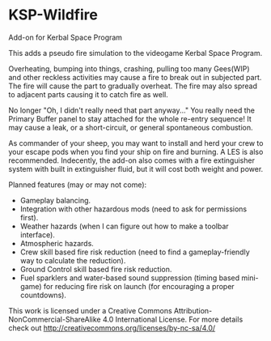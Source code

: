 # KSP-Wildfire
Add-on for Kerbal Space Program

This adds a pseudo fire simulation to the videogame Kerbal Space Program.

Overheating, bumping into things, crashing, pulling too many Gees(WIP) and other reckless activities may cause a fire to break out in subjected part. The fire will cause the part to gradually overheat. The fire may also spread to adjacent parts causing it to catch fire as well. 

No longer "Oh, I didn't really need that part anyway..." You really need the Primary Buffer panel to stay attached for the whole re-entry sequence! It may cause a leak, or a short-circuit, or general spontaneous combustion.

As commander of your sheep, you may want to install and herd your crew to your escape pods when you find your ship on fire and burning. A LES is also recommended. Indecently, the add-on also comes with a fire extinguisher system with built in extinguisher fluid, but it will cost both weight and power.

Planned features (may or may not come):

- Gameplay balancing.
- Integration with other hazardous mods (need to ask for permissions first).
- Weather hazards (when I can figure out how to make a toolbar interface).
- Atmospheric hazards.
- Crew skill based fire risk reduction (need to find a gameplay-friendly way to calculate the reduction).
- Ground Control skill based fire risk reduction.
- Fuel sparklers and water-based sound suppression (timing based mini-game) for reducing fire risk on launch (for encouraging a proper     countdowns).





This work is licensed under a Creative Commons Attribution-NonCommercial-ShareAlike 4.0 International License.
For more details check out http://creativecommons.org/licenses/by-nc-sa/4.0/
